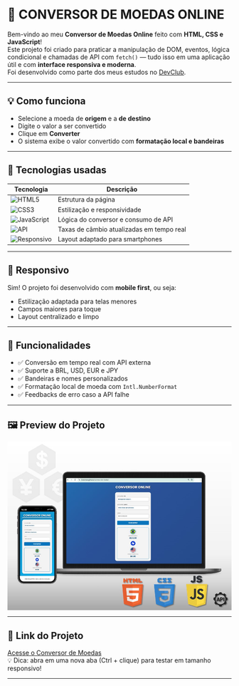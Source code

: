 # 💱 CONVERSOR DE MOEDAS ONLINE

Bem-vindo ao meu **Conversor de Moedas Online** feito com **HTML, CSS e JavaScript**!  
Este projeto foi criado para praticar a manipulação de DOM, eventos, lógica condicional e chamadas de API com `fetch()` — tudo isso em uma aplicação útil e com **interface responsiva e moderna**.  
Foi desenvolvido como parte dos meus estudos no <a href="https://rodolfomori.com.br" target="_blank">DevClub</a>.

---

## 💡 Como funciona

- Selecione a moeda de **origem** e a **de destino**
- Digite o valor a ser convertido
- Clique em **Converter**
- O sistema exibe o valor convertido com **formatação local e bandeiras**

---

## 🧪 Tecnologias usadas

| Tecnologia | Descrição |
|------------|------------|
| ![HTML5](https://img.shields.io/badge/HTML5-E34F26?style=flat&logo=html5&logoColor=white) | Estrutura da página |
| ![CSS3](https://img.shields.io/badge/CSS3-1572B6?style=flat&logo=css3&logoColor=white)| Estilização e responsividade |
| ![JavaScript](https://img.shields.io/badge/JavaScript-F7DF1E?style=flat&logo=javascript&logoColor=black)| Lógica do conversor e consumo de API |
| ![API](https://img.shields.io/badge/API-ExchangeRateHost-informational?style=flat&color=7a7a7a)| Taxas de câmbio atualizadas em tempo real |
| ![Responsivo](https://img.shields.io/badge/Responsivo-Mobile%20First-00c4cc?style=flat)| Layout adaptado para smartphones |

---

## 📱 Responsivo

Sim! O projeto foi desenvolvido com **mobile first**, ou seja:
- Estilização adaptada para telas menores
- Campos maiores para toque
- Layout centralizado e limpo

---

## 🔁 Funcionalidades

- ✅ Conversão em tempo real com API externa
- ✅ Suporte a BRL, USD, EUR e JPY
- ✅ Bandeiras e nomes personalizados
- ✅ Formatação local de moeda com `Intl.NumberFormat`
- ✅ Feedbacks de erro caso a API falhe

---

## 🖼️ Preview do Projeto

<div align="center">
  <img src="./assets/ImgMoeda.png" alt="Preview do Projeto" width="650" style="display: block; margin: auto;" />

</div>



---

## 🚀 Link do Projeto
[Acesse o Conversor de Moedas](https://brunowace.github.io/conversor-de-moedas/)  
💡 Dica: abra em uma nova aba (Ctrl + clique) para testar em tamanho responsivo!

---

